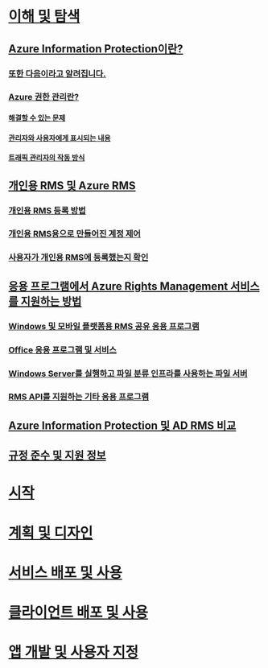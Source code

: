# [이해 및 탐색](what-is-information-protection.md)
## [Azure Information Protection이란?](what-is-information-protection.md)
### [또한 다음이라고 알려집니다.](aka.md)
### [Azure 권한 관리란?](what-is-azure-rms.md)
#### [해결할 수 있는 문제](azure-rms-problems-it-solves.md)
#### [관리자와 사용자에게 표시되는 내용](what-admins-users-see.md)
#### [트래픽 관리자의 작동 방식](how-does-it-work.md)
## [개인용 RMS 및 Azure RMS](rms-for-individuals.md)
### [개인용 RMS 등록 방법](rms-for-individuals-user-sign-up.md)
### [개인용 RMS용으로 만들어진 계정 제어](rms-for-individuals-take-control.md)
### [사용자가 개인용 RMS에 등록했는지 확인](rms-for-individuals-identify-sign-up.md)
## [응용 프로그램에서 Azure Rights Management 서비스를 지원하는 방법](applications-support.md)
### [Windows 및 모바일 플랫폼용 RMS 공유 응용 프로그램](sharing-app-support.md)
### [Office 응용 프로그램 및 서비스](office-apps-services-support.md)
### [Windows Server를 실행하고 파일 분류 인프라를 사용하는 파일 서버](file-server-support.md)
### [RMS API를 지원하는 기타 응용 프로그램](api-support.md)
## [Azure Information Protection 및 AD RMS 비교](compare-on-premise.md)
## [규정 준수 및 지원 정보](compliance.md)
# [시작](/information-protection/get-started/requirements-azure-rms)
# [계획 및 디자인](/information-protection/plan-design/deployment-roadmap)
# [서비스 배포 및 사용](/information-protection/deploy-use/activate-service)
# [클라이언트 배포 및 사용](/information-protection/rms-client/use-client)
# [앱 개발 및 사용자 지정](/information-protection/develop/developers-guide)


<!--HONumber=Sep16_HO4-->


